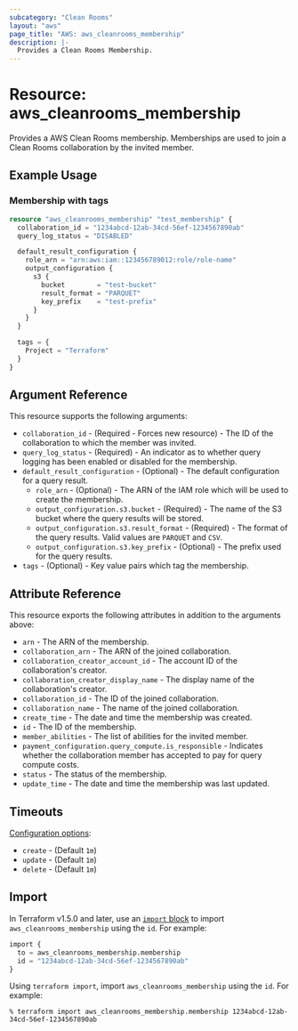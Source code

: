 ```yaml
---
subcategory: "Clean Rooms"
layout: "aws"
page_title: "AWS: aws_cleanrooms_membership"
description: |-
  Provides a Clean Rooms Membership.
---
```


# Resource: aws_cleanrooms_membership

Provides a AWS Clean Rooms membership. Memberships are used to join a Clean Rooms collaboration by the invited member.

## Example Usage

### Membership with tags

```terraform
resource "aws_cleanrooms_membership" "test_membership" {
  collaboration_id = "1234abcd-12ab-34cd-56ef-1234567890ab"
  query_log_status = "DISABLED"

  default_result_configuration {
    role_arn = "arn:aws:iam::123456789012:role/role-name"
    output_configuration {
      s3 {
        bucket        = "test-bucket"
        result_format = "PARQUET"
        key_prefix    = "test-prefix"
      }
    }
  }

  tags = {
    Project = "Terraform"
  }
}
```

## Argument Reference

This resource supports the following arguments:

* `collaboration_id` - (Required - Forces new resource) - The ID of the collaboration to which the member was invited.
* `query_log_status` - (Required) - An indicator as to whether query logging has been enabled or disabled for the membership.
* `default_result_configuration` - (Optional) - The default configuration for a query result.
    - `role_arn` - (Optional) - The ARN of the IAM role which will be used to create the membership.
    - `output_configuration.s3.bucket` - (Required) - The name of the S3 bucket where the query results will be stored.
    - `output_configuration.s3.result_format` - (Required) - The format of the query results. Valid values are `PARQUET` and `CSV`.
    - `output_configuration.s3.key_prefix` - (Optional) - The prefix used for the query results.
* `tags` - (Optional) - Key value pairs which tag the membership.

## Attribute Reference

This resource exports the following attributes in addition to the arguments above:

* `arn` - The ARN of the membership.
* `collaboration_arn` - The ARN of the joined collaboration.
* `collaboration_creator_account_id` - The account ID of the collaboration's creator.
* `collaboration_creator_display_name` - The display name of the collaboration's creator.
* `collaboration_id` - The ID of the joined collaboration.
* `collaboration_name` - The name of the joined collaboration.
* `create_time` - The date and time the membership was created.
* `id` - The ID of the membership.
* `member_abilities` - The list of abilities for the invited member.
* `payment_configuration.query_compute.is_responsible` - Indicates whether the collaboration member has accepted to pay for query compute costs.
* `status` - The status of the membership.
* `update_time` - The date and time the membership was last updated.

## Timeouts

[Configuration options](https://developer.hashicorp.com/terraform/language/resources/syntax#operation-timeouts):

- `create` - (Default `1m`)
- `update` - (Default `1m`)
- `delete` - (Default `1m`)

## Import

In Terraform v1.5.0 and later, use an [`import` block](https://developer.hashicorp.com/terraform/language/import) to import `aws_cleanrooms_membership` using the `id`. For example:

```terraform
import {
  to = aws_cleanrooms_membership.membership
  id = "1234abcd-12ab-34cd-56ef-1234567890ab"
}
```

Using `terraform import`, import `aws_cleanrooms_membership` using the `id`. For example:

```console
% terraform import aws_cleanrooms_membership.membership 1234abcd-12ab-34cd-56ef-1234567890ab
```
